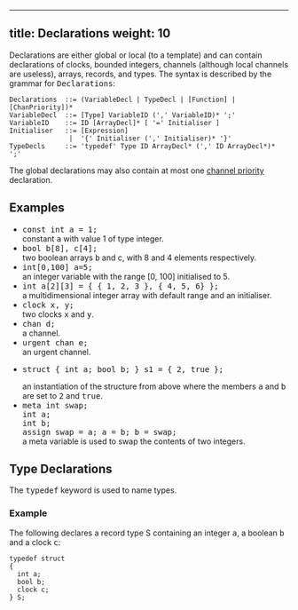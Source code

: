 
---
title: Declarations
weight: 10
---

Declarations are either global or local (to a template) and can contain declarations of clocks, bounded integers, channels (although local channels are useless), arrays, records, and types. The syntax is described by the grammar for <tt>Declarations</tt>:

``` EBNF
Declarations  ::= (VariableDecl | TypeDecl | [Function] | [ChanPriority])*
VariableDecl  ::= [Type] VariableID (',' VariableID)* ';'
VariableID    ::= ID [ArrayDecl]* [ '=' Initialiser ]
Initialiser   ::= [Expression]
               |  '{' Initialiser (',' Initialiser)* '}'
TypeDecls     ::= 'typedef' Type ID ArrayDecl* (',' ID ArrayDecl*)* ';'
```

The global declarations may also contain at most one [channel priority](/language-reference/system-description/priorities/) declaration.

## Examples

*   <tt>const int a = 1;</tt>  
    constant <tt>a</tt> with value 1 of type integer.
*   <tt>bool b[8], c[4];</tt>  
    two boolean arrays <tt>b</tt> and c, with 8 and 4 elements respectively.
*   <tt>int[0,100] a=5;</tt>  
    an integer variable with the range [0, 100] initialised to 5.
*   <tt>int a[2][3] = { { 1, 2, 3 }, { 4, 5, 6} };</tt>  
    a multidimensional integer array with default range and an initialiser.
*   <tt>clock x, y;</tt>  
    two clocks <tt>x</tt> and <tt>y</tt>.
*   <tt>chan d;</tt>  
    a channel.
*   <tt>urgent chan e;</tt>  
    an urgent channel.
*   <pre>struct { int a; bool b; } s1 = { 2, true };</pre>
    an instantiation of the structure from above where the members <tt>a</tt> and <tt>b</tt> are set to <tt>2</tt> and <tt>true</tt>.
*   <tt>meta int swap;  
    int a;  
    int b;  
    assign swap = a; a = b; b = swap;  
    </tt>a meta variable is used to swap the contents of two integers.

## Type Declarations

The <tt>typedef</tt> keyword is used to name types.

### Example

The following declares a record type S containing an integer <tt>a</tt>, a boolean <tt>b</tt> and a clock <tt>c</tt>:

```
typedef struct 
{ 
  int a;   
  bool b;
  clock c;
} S;
```